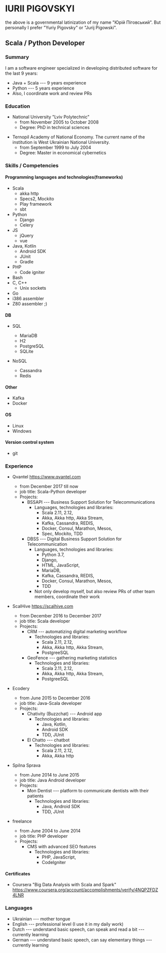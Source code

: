 # IURII PIGOVSKYI

the above is a governmental latinization of my name "Юрій Піговський". 
But personally I prefer "Yuriy Pigovsky" or "Jurij Pigowski".

## Scala / Python Developer

### Summary

I am a software engineer specialized in developing distributed software 
for the last 9 years:
  * Java + Scala --- 9 years experience
  * Python --- 5 years experience
* Also, I coordinate work and review PRs

### Education

* National University "Lviv Polytechnic"
  - from November 2005 to October 2008
  - Degree: PhD in technical sciences
- Ternopil Academy of National Economy. 
The current name of the institution is West Ukrainian National University.
  - from September 1999 to July 2004
  - Degree: Master in economical cybernetics

  
### Skills / Competencies

#### Programming languages and technologies(frameworks)

* Scala 
  - akka http
  - Specs2, Mockito
  - Play framework
  - sbt
* Python
    - Django
    - Celery
* JS
    - jQuery
    - vue
* Java, Kotlin
    - Android SDK
    - JUnit
    - Gradle
* PHP
    - Code igniter
* Bash
* C, C++
  * Unix sockets
* Go
* i386 assembler
* Z80 assembler ;)

#### DB

* SQL
  - MariaDB 
  - H2
  - PostgreSQL 
  - SQLite

* NoSQL
  - Cassandra
  - Redis

#### Other

* Kafka
* Docker

#### OS

* Linux
* Windows

#### Version control system

* git

### Experience

* Qvantel https://www.qvantel.com
  - from December 2017 till now
  - job title: Scala-Python developer
  - Projects:
    - BSSAPI --- Business Support Solution for Telecommunications
      - Languages, technologies and libraries: 
        - Scala 2.11, 2.12, 
        - Akka, Akka http, Akka Stream, 
        - Kafka, Cassandra, REDIS, 
        - Docker, Consul, Marathon, Mesos,
        - Spec, Mockito, TDD
    - DBSS --- Digital Business Support Solution for Telecommunication
      - Languages, technologies and libraries: 
        - Python 3.7,
        - Django,
        - HTML, JavaScript,
        - MariaDB, 
        - Kafka, Cassandra, REDIS,
        - Docker, Consul, Marathon, Mesos,
        - TDD
      - Not only develop myself, but also review PRs of 
        other team members, coordinate their work

* ScalHive https://scalhive.com
  - from December 2016 to December 2017
  - job title: Scala developer
  - Projects:
    - CRM --- automatizing digital marketing workflow
      - Technologies and libraries: 
        - Scala 2.11, 2.12,
        - Akka, Akka http, Akka Stream, 
        - PostgreeSQL
    - GeoFence --- gathering marketing statistics
      - Technologies and libraries: 
        - Scala 2.11, 2.12, 
        - Akka, Akka http, Akka Stream, 
        - PostgreeSQL

* Ecodery
  - from June 2015 to December 2016
  - job title: Java-Scala developer
  - Projects:
    - Chativity (Buzzchat) --- Android app
      - Technologies and libraries: 
        - Java, Kotlin, 
        - Android SDK 
        - TDD, JUnit
    - El Chatto --- chatbot
      - Technologies and libraries: 
        - Scala 2.11, 2.12, 
        - Akka, Akka http

* Spilna Sprava
  - from June 2014 to June 2015
  - job title: Java Android developer
  - Projects:
    - Mon Dentist --- platform to communicate dentists with their patients
      - Technologies and libraries: 
        - Java, Android SDK
        - TDD, JUnit

* freelance
  - from June 2004 to June 2014
  - job title: PHP developer
  - Projects:
    - CMS with advanced SEO features
      - Technologies and libraries: 
        - PHP, JavaScript, 
        - CodeIgniter


#### Certificates

* Coursera "Big Data Analysis with Scala and Spark" 
https://www.coursera.org/account/accomplishments/verify/4NQPZFDZ4LNR

  
### Languages

* Ukrainian --- mother tongue
* English --- professional level (I use it in my daily work)
* Dutch --- understand basic speech, can speak and read a bit --- currently learning
* German --- understand basic speech, can say elementary things --- currently learning

